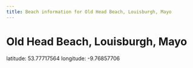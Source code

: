 ```yaml
---
title: Beach information for Old Head Beach, Louisburgh, Mayo
---
```

# Old Head Beach, Louisburgh, Mayo 

<div class="location-info">latitude: 53.77717564 longitude: -9.76857706</div>
<div id="met-eireann-warnings"></div>
<div></div>